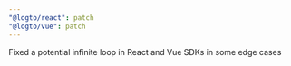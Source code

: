```yaml
---
"@logto/react": patch
"@logto/vue": patch
---
```


Fixed a potential infinite loop in React and Vue SDKs in some edge cases
